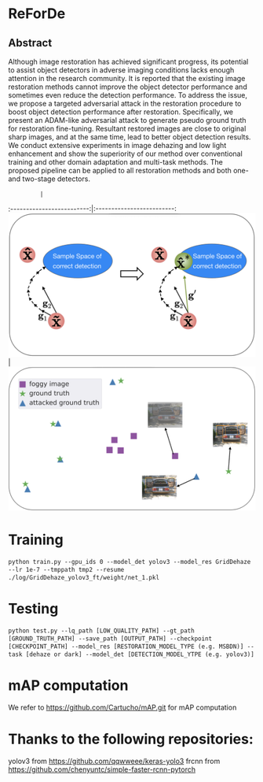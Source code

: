 # ReForDe
## Abstract
Although image restoration has achieved significant progress, its potential to assist object detectors in adverse imaging conditions lacks enough attention in the research community. It is reported that the existing image restoration methods cannot improve the object detector performance and sometimes even reduce the detection performance. To address the issue, we propose a targeted adversarial attack in the restoration procedure to boost object detection performance after restoration. Specifically, we present an ADAM-like adversarial attack to generate pseudo ground truth for restoration fine-tuning. Resultant restored images are close to original sharp images, and at the same time, lead to better object detection results. We conduct extensive experiments in image dehazing and low light enhancement and show the superiority of our method over conventional training and other domain adaptation and multi-task methods. The proposed pipeline can be applied to all restoration methods and both one- and two-stage detectors.

             |  
:-------------------------:|:-------------------------:
![image](resources/fig1.png)  |  ![image](resources/dist.png)



# Training

```
python train.py --gpu_ids 0 --model_det yolov3 --model_res GridDehaze --lr 1e-7 --tmppath tmp2 --resume ./log/GridDehaze_yolov3_ft/weight/net_1.pkl
```

# Testing

```
python test.py --lq_path [LOW_QUALITY_PATH] --gt_path [GROUND_TRUTH_PATH] --save_path [OUTPUT_PATH] --checkpoint [CHECKPOINT_PATH] --model_res [RESTORATION_MODEL_TYPE (e.g. MSBDN)] --task [dehaze or dark] --model_det [DETECTION_MODEL_YTPE (e.g. yolov3)]
```

# mAP computation

We refer to https://github.com/Cartucho/mAP.git for mAP computation

# Thanks to the following repositories:

yolov3 from https://github.com/qqwweee/keras-yolo3
frcnn from https://github.com/chenyuntc/simple-faster-rcnn-pytorch